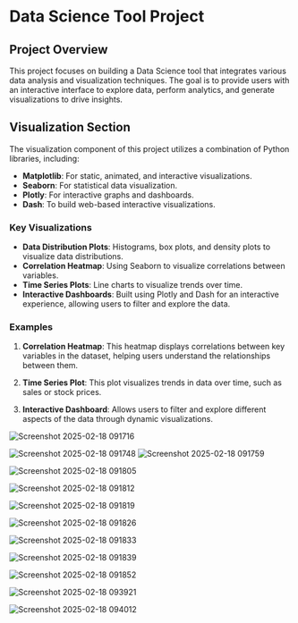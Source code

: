 # Data Science Tool Project

## Project Overview

This project focuses on building a Data Science tool that integrates various data analysis and visualization techniques. The goal is to provide users with an interactive interface to explore data, perform analytics, and generate visualizations to drive insights.

## Visualization Section

The visualization component of this project utilizes a combination of Python libraries, including:

- **Matplotlib**: For static, animated, and interactive visualizations.
- **Seaborn**: For statistical data visualization.
- **Plotly**: For interactive graphs and dashboards.
- **Dash**: To build web-based interactive visualizations.

### Key Visualizations

- **Data Distribution Plots**: Histograms, box plots, and density plots to visualize data distributions.
- **Correlation Heatmap**: Using Seaborn to visualize correlations between variables.
- **Time Series Plots**: Line charts to visualize trends over time.
- **Interactive Dashboards**: Built using Plotly and Dash for an interactive experience, allowing users to filter and explore the data.

### Examples

1. **Correlation Heatmap**: This heatmap displays correlations between key variables in the dataset, helping users understand the relationships between them.

   

2. **Time Series Plot**: This plot visualizes trends in data over time, such as sales or stock prices.

  

3. **Interactive Dashboard**: Allows users to filter and explore different aspects of the data through dynamic visualizations.

  







![Screenshot 2025-02-18 091716](https://github.com/user-attachments/assets/2cd19f21-8790-4b44-8b48-3feb568de999)

![Screenshot 2025-02-18 091748](https://github.com/user-attachments/assets/165acf8c-ffa8-4b9b-a404-6a536be49ca6)
![Screenshot 2025-02-18 091759](https://github.com/user-attachments/assets/79731cd3-ce2a-45d4-9e26-501511614cbb)

![Screenshot 2025-02-18 091805](https://github.com/user-attachments/assets/8d86a60f-d824-4e26-8a7a-b95ba9541c75)

![Screenshot 2025-02-18 091812](https://github.com/user-attachments/assets/aee95728-e069-4238-96f9-be8a14e66830)

![Screenshot 2025-02-18 091819](https://github.com/user-attachments/assets/bd6db134-1a53-46be-96b9-c134b788c01d)


![Screenshot 2025-02-18 091826](https://github.com/user-attachments/assets/265c0812-5a54-4da3-b3be-e5557fcf8606)

![Screenshot 2025-02-18 091833](https://github.com/user-attachments/assets/ee217fc8-cd85-49c4-97bc-a4b1e1a767a7)


![Screenshot 2025-02-18 091839](https://github.com/user-attachments/assets/28d1ae30-13a7-4a17-b683-2192e4584405)

![Screenshot 2025-02-18 091852](https://github.com/user-attachments/assets/22951541-ffe1-49ae-a10c-38f16fe867ad)

![Screenshot 2025-02-18 093921](https://github.com/user-attachments/assets/367cc7bd-94b7-411d-b73f-d6c578750c41)

![Screenshot 2025-02-18 094012](https://github.com/user-attachments/assets/bd7fc4ef-05e6-45ad-9bc3-f2e748e537fd)












